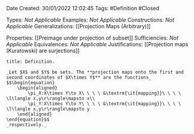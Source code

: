 <br />
<br />

Date Created: 30/01/2022 12:02:45
Tags: #Definition #Closed 

Types: _Not Applicable_
Examples: _Not Applicable_
Constructions: _Not Applicable_
Generalizations: [[Projection Maps (Arbitrary)]]

Properties: [[Preimage under projection of subset]]
Sufficiencies: _Not Applicable_
Equivalences: _Not Applicable_
Justifications: [[Projection maps (Kuratowski) are surjections]]

``` ad-Definition
title: Definition.

_Let $X$ and $Y$ be sets. The **projection maps onto the first and second coordinates of $X\times Y$** are the functions_
$$\begin{equation}
    \begin{aligned}
        \pi_X:X\times Y\to X\ \ \ \ &\textrm{\it{mapping}}\ \ \ \ \l\langle x,y\r\rangle\mapsto x\\
        \pi_Y:X\times Y\to Y\ \ \ \ &\textrm{\it{mapping}}\ \ \ \ \l\langle x,y\r\rangle\mapsto y
    \end{aligned}
\end{equation}$$
_respectively._

```
